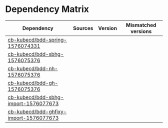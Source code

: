 # Dependency Matrix

Dependency | Sources | Version | Mismatched versions
---------- | ------- | ------- | -------------------
[cb-kubecd/bdd-spring-1576074331](https://github.com/cb-kubecd/bdd-spring-1576074331.git) |  | []() | 
[cb-kubecd/bdd-sbhg-1576075376](https://github.com/cb-kubecd/bdd-sbhg-1576075376.git) |  | []() | 
[cb-kubecd/bdd-nh-1576075376](https://github.com/cb-kubecd/bdd-nh-1576075376.git) |  | []() | 
[cb-kubecd/bdd-gh-1576075376](https://github.com/cb-kubecd/bdd-gh-1576075376.git) |  | []() | 
[cb-kubecd/bdd-sbhg-import-1576077673](https://github.com/cb-kubecd/bdd-sbhg-import-1576077673.git) |  | []() | 
[cb-kubecd/bdd-ghfjxy-import-1576077673](https://github.com/cb-kubecd/bdd-ghfjxy-import-1576077673.git) |  | []() | 
